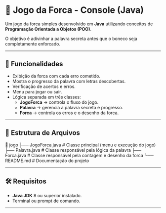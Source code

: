 # 🎯 Jogo da Forca - Console (Java)

Um jogo da forca simples desenvolvido em **Java** utilizando conceitos de **Programação Orientada a Objetos (POO)**.

O objetivo é adivinhar a palavra secreta antes que o boneco seja completamente enforcado.

---

## 📜 Funcionalidades
- Exibição da forca com cada erro cometido.
- Mostra o progresso da palavra com letras descobertas.
- Verificação de acertos e erros.
- Menu para jogar ou sair.
- Lógica separada em três classes:
  - **JogoForca** → controla o fluxo do jogo.
  - **Palavra** → gerencia a palavra secreta e progresso.
  - **Forca** → controla os erros e o desenho da forca.

---

## 📂 Estrutura de Arquivos
📁 jogo
├── JogoForca.java # Classe principal (menu e execução do jogo)
├── Palavra.java # Classe responsável pela lógica da palavra
├── Forca.java # Classe responsável pela contagem e desenho da forca
└── README.md # Documentação do projeto

---

## 🛠 Requisitos
- **Java JDK** 8 ou superior instalado.
- Terminal ou prompt de comando.

---
